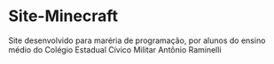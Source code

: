 # Site-Minecraft
Site desenvolvido para maréria de programação, por alunos do ensino médio do Colégio Estadual Cívico Militar Antônio Raminelli

